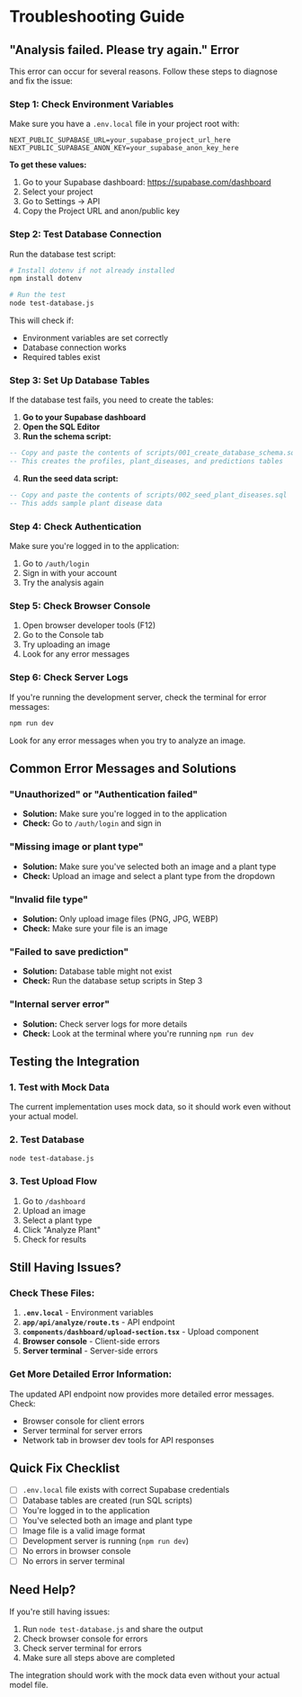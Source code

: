 # Troubleshooting Guide

## "Analysis failed. Please try again." Error

This error can occur for several reasons. Follow these steps to diagnose and fix the issue:

### Step 1: Check Environment Variables

Make sure you have a `.env.local` file in your project root with:

```env
NEXT_PUBLIC_SUPABASE_URL=your_supabase_project_url_here
NEXT_PUBLIC_SUPABASE_ANON_KEY=your_supabase_anon_key_here
```

**To get these values:**
1. Go to your Supabase dashboard: https://supabase.com/dashboard
2. Select your project
3. Go to Settings → API
4. Copy the Project URL and anon/public key

### Step 2: Test Database Connection

Run the database test script:

```bash
# Install dotenv if not already installed
npm install dotenv

# Run the test
node test-database.js
```

This will check if:
- Environment variables are set correctly
- Database connection works
- Required tables exist

### Step 3: Set Up Database Tables

If the database test fails, you need to create the tables:

1. **Go to your Supabase dashboard**
2. **Open the SQL Editor**
3. **Run the schema script:**

```sql
-- Copy and paste the contents of scripts/001_create_database_schema.sql
-- This creates the profiles, plant_diseases, and predictions tables
```

4. **Run the seed data script:**

```sql
-- Copy and paste the contents of scripts/002_seed_plant_diseases.sql
-- This adds sample plant disease data
```

### Step 4: Check Authentication

Make sure you're logged in to the application:

1. Go to `/auth/login`
2. Sign in with your account
3. Try the analysis again

### Step 5: Check Browser Console

1. Open browser developer tools (F12)
2. Go to the Console tab
3. Try uploading an image
4. Look for any error messages

### Step 6: Check Server Logs

If you're running the development server, check the terminal for error messages:

```bash
npm run dev
```

Look for any error messages when you try to analyze an image.

## Common Error Messages and Solutions

### "Unauthorized" or "Authentication failed"
- **Solution:** Make sure you're logged in to the application
- **Check:** Go to `/auth/login` and sign in

### "Missing image or plant type"
- **Solution:** Make sure you've selected both an image and a plant type
- **Check:** Upload an image and select a plant type from the dropdown

### "Invalid file type"
- **Solution:** Only upload image files (PNG, JPG, WEBP)
- **Check:** Make sure your file is an image

### "Failed to save prediction"
- **Solution:** Database table might not exist
- **Check:** Run the database setup scripts in Step 3

### "Internal server error"
- **Solution:** Check server logs for more details
- **Check:** Look at the terminal where you're running `npm run dev`

## Testing the Integration

### 1. Test with Mock Data
The current implementation uses mock data, so it should work even without your actual model.

### 2. Test Database
```bash
node test-database.js
```

### 3. Test Upload Flow
1. Go to `/dashboard`
2. Upload an image
3. Select a plant type
4. Click "Analyze Plant"
5. Check for results

## Still Having Issues?

### Check These Files:
1. **`.env.local`** - Environment variables
2. **`app/api/analyze/route.ts`** - API endpoint
3. **`components/dashboard/upload-section.tsx`** - Upload component
4. **Browser console** - Client-side errors
5. **Server terminal** - Server-side errors

### Get More Detailed Error Information:
The updated API endpoint now provides more detailed error messages. Check:
- Browser console for client errors
- Server terminal for server errors
- Network tab in browser dev tools for API responses

## Quick Fix Checklist

- [ ] `.env.local` file exists with correct Supabase credentials
- [ ] Database tables are created (run SQL scripts)
- [ ] You're logged in to the application
- [ ] You've selected both an image and plant type
- [ ] Image file is a valid image format
- [ ] Development server is running (`npm run dev`)
- [ ] No errors in browser console
- [ ] No errors in server terminal

## Need Help?

If you're still having issues:
1. Run `node test-database.js` and share the output
2. Check browser console for errors
3. Check server terminal for errors
4. Make sure all steps above are completed

The integration should work with the mock data even without your actual model file.
